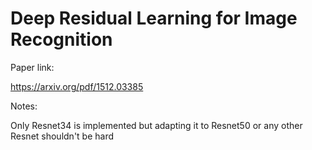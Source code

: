 # Deep Residual Learning for Image Recognition

Paper link:

https://arxiv.org/pdf/1512.03385

Notes:

Only Resnet34 is implemented but adapting it to Resnet50 or any other Resnet shouldn't be hard
